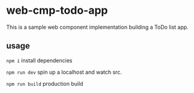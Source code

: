 # web-cmp-todo-app

This is a sample web component implementation building a ToDo list app.

## usage

`npm i` install dependencies

`npm run dev` spin up a localhost and watch src.

`npm run build` production build
